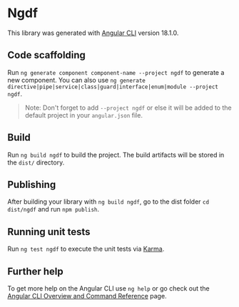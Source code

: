 # Ngdf

This library was generated with [Angular CLI](https://github.com/angular/angular-cli) version 18.1.0.

## Code scaffolding

Run `ng generate component component-name --project ngdf` to generate a new component. You can also use `ng generate directive|pipe|service|class|guard|interface|enum|module --project ngdf`.

> Note: Don't forget to add `--project ngdf` or else it will be added to the default project in your `angular.json` file.

## Build

Run `ng build ngdf` to build the project. The build artifacts will be stored in the `dist/` directory.

## Publishing

After building your library with `ng build ngdf`, go to the dist folder `cd dist/ngdf` and run `npm publish`.

## Running unit tests

Run `ng test ngdf` to execute the unit tests via [Karma](https://karma-runner.github.io).

## Further help

To get more help on the Angular CLI use `ng help` or go check out the [Angular CLI Overview and Command Reference](https://angular.dev/tools/cli) page.
